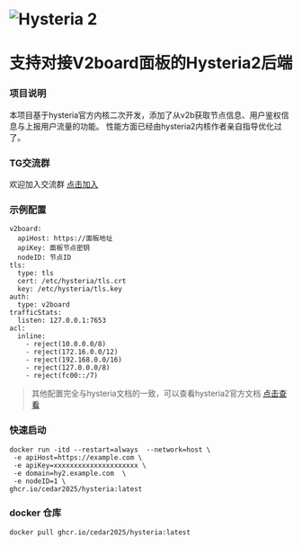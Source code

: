 # ![Hysteria 2](logo.svg)

# 支持对接V2board面板的Hysteria2后端

### 项目说明
本项目基于hysteria官方内核二次开发，添加了从v2b获取节点信息、用户鉴权信息与上报用户流量的功能。
性能方面已经由hysteria2内核作者亲自指导优化过了。

### TG交流群
欢迎加入交流群 [点击加入](https://t.me/+DcRt8AB2VbI2Yzc1)


### 示例配置
```
v2board:
  apiHost: https://面板地址
  apiKey: 面板节点密钥
  nodeID: 节点ID
tls:
  type: tls
  cert: /etc/hysteria/tls.crt
  key: /etc/hysteria/tls.key
auth:
  type: v2board
trafficStats:
  listen: 127.0.0.1:7653
acl: 
  inline: 
    - reject(10.0.0.0/8)
    - reject(172.16.0.0/12)
    - reject(192.168.0.0/16)
    - reject(127.0.0.0/8)
    - reject(fc00::/7)
```
> 其他配置完全与hysteria文档的一致，可以查看hysteria2官方文档 [点击查看](https://hysteria.network/zh/docs/getting-started/Installation/) 

### 快速启动
```
docker run -itd --restart=always  --network=host \
 -e apiHost=https://example.com \
 -e apiKey=xxxxxxxxxxxxxxxxxxxxx \
 -e domain=hy2.example.com  \
 -e nodeID=1 \
ghcr.io/cedar2025/hysteria:latest
```
### docker 仓库
```
docker pull ghcr.io/cedar2025/hysteria:latest
```
